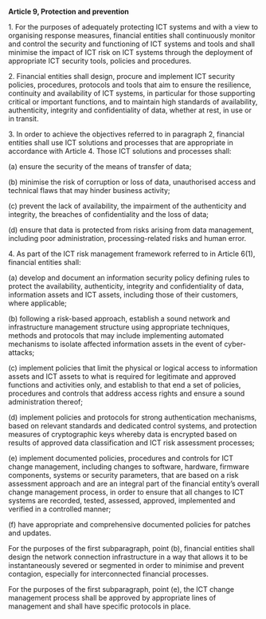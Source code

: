 **Article 9, Protection and prevention**

  


1\. For the purposes of adequately protecting ICT systems and with a view to organising response measures, financial entities shall continuously monitor and control the security and functioning of ICT systems and tools and shall minimise the impact of ICT risk on ICT systems through the deployment of appropriate ICT security tools, policies and procedures.

  


2\. Financial entities shall design, procure and implement ICT security policies, procedures, protocols and tools that aim to ensure the resilience, continuity and availability of ICT systems, in particular for those supporting critical or important functions, and to maintain high standards of availability, authenticity, integrity and confidentiality of data, whether at rest, in use or in transit.

  


3\. In order to achieve the objectives referred to in paragraph 2, financial entities shall use ICT solutions and processes that are appropriate in accordance with Article 4. Those ICT solutions and processes shall:

(a) ensure the security of the means of transfer of data;

(b) minimise the risk of corruption or loss of data, unauthorised access and technical flaws that may hinder business activity;

(c) prevent the lack of availability, the impairment of the authenticity and integrity, the breaches of confidentiality and the loss of data;

(d) ensure that data is protected from risks arising from data management, including poor administration, processing-related risks and human error.

  


4\. As part of the ICT risk management framework referred to in Article 6(1), financial entities shall:

(a) develop and document an information security policy defining rules to protect the availability, authenticity, integrity and confidentiality of data, information assets and ICT assets, including those of their customers, where applicable;

(b) following a risk-based approach, establish a sound network and infrastructure management structure using appropriate techniques, methods and protocols that may include implementing automated mechanisms to isolate affected information assets in the event of cyber-attacks;

(c) implement policies that limit the physical or logical access to information assets and ICT assets to what is required for legitimate and approved functions and activities only, and establish to that end a set of policies, procedures and controls that address access rights and ensure a sound administration thereof;

(d) implement policies and protocols for strong authentication mechanisms, based on relevant standards and dedicated control systems, and protection measures of cryptographic keys whereby data is encrypted based on results of approved data classification and ICT risk assessment processes;

(e) implement documented policies, procedures and controls for ICT change management, including changes to software, hardware, firmware components, systems or security parameters, that are based on a risk assessment approach and are an integral part of the financial entity’s overall change management process, in order to ensure that all changes to ICT systems are recorded, tested, assessed, approved, implemented and verified in a controlled manner;

(f) have appropriate and comprehensive documented policies for patches and updates.

For the purposes of the first subparagraph, point (b), financial entities shall design the network connection infrastructure in a way that allows it to be instantaneously severed or segmented in order to minimise and prevent contagion, especially for interconnected financial processes.

For the purposes of the first subparagraph, point (e), the ICT change management process shall be approved by appropriate lines of management and shall have specific protocols in place.